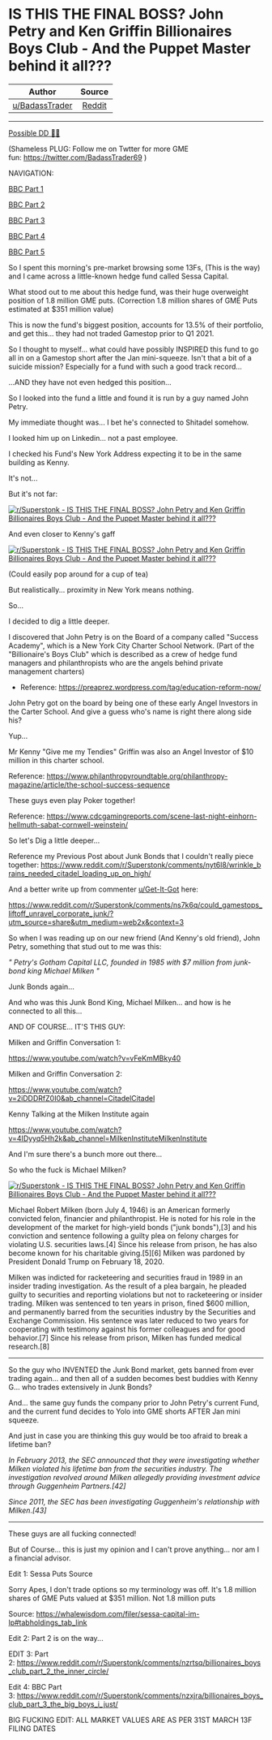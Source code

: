 IS THIS THE FINAL BOSS? John Petry and Ken Griffin Billionaires Boys Club - And the Puppet Master behind it all???
==================================================================================================================

| Author      | Source | 
|  :----:     |    :----:   |        
| [u/BadassTrader](https://www.reddit.com/user/BadassTrader/) | [Reddit](https://www.reddit.com/r/Superstonk/comments/nzkzi5/is_this_the_final_boss_john_petry_and_ken_griffin/) |

---

[Possible DD 👨‍🔬](https://www.reddit.com/r/Superstonk/search?q=flair_name%3A%22Possible%20DD%20%F0%9F%91%A8%E2%80%8D%F0%9F%94%AC%22&restrict_sr=1)

(Shameless PLUG: Follow me on Twtter for more GME fun: <https://twitter.com/BadassTrader69> )

NAVIGATION:

[BBC Part 1](https://www.reddit.com/r/Superstonk/comments/nzkzi5/is_this_the_final_boss_john_petry_and_ken_griffin/)

[BBC Part 2](https://www.reddit.com/r/Superstonk/comments/nzrtsq/billionaires_boys_club_part_2_the_inner_circle/)

[BBC Part 3](https://www.reddit.com/r/Superstonk/comments/nzxjra/billionaires_boys_club_part_3_the_big_boys_i_just/)

[BBC Part 4](https://www.reddit.com/r/Superstonk/comments/o0isaz/billionaire_boys_club_bbc_part_4_recess_is_over/)

[BBC Part 5](https://www.reddit.com/r/Superstonk/comments/o16cbm/billionaires_boys_club_part_5_the_foundational/)

So I spent this morning's pre-market browsing some 13Fs, (This is the way) and I came across a little-known hedge fund called Sessa Capital.

What stood out to me about this hedge fund, was their huge overweight position of 1.8 million GME puts. (Correction 1.8 million shares of GME Puts estimated at $351 million value)

This is now the fund's biggest position, accounts for 13.5% of their portfolio, and get this... they had not traded Gamestop prior to Q1 2021.

So I thought to myself... what could have possibly INSPIRED this fund to go all in on a Gamestop short after the Jan mini-squeeze. Isn't that a bit of a suicide mission? Especially for a fund with such a good track record...

...AND they have not even hedged this position...

So I looked into the fund a little and found it is run by a guy named John Petry.

My immediate thought was... I bet he's connected to Shitadel somehow.

I looked him up on Linkedin... not a past employee.

I checked his Fund's New York Address expecting it to be in the same building as Kenny.

It's not...

But it's not far:

[![r/Superstonk - IS THIS THE FINAL BOSS? John Petry and Ken Griffin Billionaires Boys Club - And the Puppet Master behind it all???](https://preview.redd.it/m42d7mvqs7571.png?width=2556&format=png&auto=webp&s=7de380cddfe0397e50cff8667a8ddea56041e5b0)](https://preview.redd.it/m42d7mvqs7571.png?width=2556&format=png&auto=webp&s=7de380cddfe0397e50cff8667a8ddea56041e5b0)

And even closer to Kenny's gaff

[![r/Superstonk - IS THIS THE FINAL BOSS? John Petry and Ken Griffin Billionaires Boys Club - And the Puppet Master behind it all???](https://preview.redd.it/7wpgbmq0t7571.png?width=2555&format=png&auto=webp&s=c940633bb3865cfb7e5da6c64797ecc1337feac7)](https://preview.redd.it/7wpgbmq0t7571.png?width=2555&format=png&auto=webp&s=c940633bb3865cfb7e5da6c64797ecc1337feac7)

(Could easily pop around for a cup of tea)

But realistically... proximity in New York means nothing.

So...

I decided to dig a little deeper.

I discovered that John Petry is on the Board of a company called "Success Academy", which is a New York City Charter School Network. (Part of the "Billionaire's Boys Club" which is described as a crew of hedge fund managers and philanthropists who are the angels behind private management charters)

- Reference: <https://preaprez.wordpress.com/tag/education-reform-now/>

John Petry got on the board by being one of these early Angel Investors in the Carter School. And give a guess who's name is right there along side his?

Yup...

Mr Kenny "Give me my Tendies" Griffin was also an Angel Investor of $10 million in this charter school.

Reference: <https://www.philanthropyroundtable.org/philanthropy-magazine/article/the-school-success-sequence>

These guys even play Poker together!

Reference: <https://www.cdcgamingreports.com/scene-last-night-einhorn-hellmuth-sabat-cornwell-weinstein/>

So let's Dig a little deeper...

Reference my Previous Post about Junk Bonds that I couldn't really piece together: <https://www.reddit.com/r/Superstonk/comments/nyt6l8/wrinkle_brains_needed_citadel_loading_up_on_high/>

And a better write up from commenter [u/Get-It-Got](https://www.reddit.com/u/Get-It-Got/) here:

<https://www.reddit.com/r/Superstonk/comments/ns7k6q/could_gamestops_liftoff_unravel_corporate_junk/?utm_source=share&utm_medium=web2x&context=3>

So when I was reading up on our new friend (And Kenny's old friend), John Petry, something that stud out to me was this:

*" Petry's Gotham Capital LLC, founded in 1985 with $7 million from junk-bond king Michael Milken "*

Junk Bonds again...

And who was this Junk Bond King, Michael Milken... and how is he connected to all this...

AND OF COURSE... IT'S THIS GUY:

Milken and Griffin Conversation 1:

<https://www.youtube.com/watch?v=vFeKmMBky40>

Milken and Griffin Conversation 2:

<https://www.youtube.com/watch?v=2iDDDRfZ0I0&ab_channel=CitadelCitadel>

Kenny Talking at the Milken Institute again

<https://www.youtube.com/watch?v=4IDyyq5Hh2k&ab_channel=MilkenInstituteMilkenInstitute>

And I'm sure there's a bunch more out there...

So who the fuck is Michael Milken?

[![r/Superstonk - IS THIS THE FINAL BOSS? John Petry and Ken Griffin Billionaires Boys Club - And the Puppet Master behind it all???](https://preview.redd.it/nxqeipdhx7571.png?width=220&format=png&auto=webp&s=57747b773d9ddad4538ffd495201ec970f3f4d96)](https://preview.redd.it/nxqeipdhx7571.png?width=220&format=png&auto=webp&s=57747b773d9ddad4538ffd495201ec970f3f4d96)

Michael Robert Milken (born July 4, 1946) is an American formerly convicted felon, financier and philanthropist. He is noted for his role in the development of the market for high-yield bonds ("junk bonds"),[3] and his conviction and sentence following a guilty plea on felony charges for violating U.S. securities laws.[4] Since his release from prison, he has also become known for his charitable giving.[5][6] Milken was pardoned by President Donald Trump on February 18, 2020.

Milken was indicted for racketeering and securities fraud in 1989 in an insider trading investigation. As the result of a plea bargain, he pleaded guilty to securities and reporting violations but not to racketeering or insider trading. Milken was sentenced to ten years in prison, fined $600 million, and permanently barred from the securities industry by the Securities and Exchange Commission. His sentence was later reduced to two years for cooperating with testimony against his former colleagues and for good behavior.[7] Since his release from prison, Milken has funded medical research.[8]

------------------------------------------------------------------------------------------------------------------------------------------------

So the guy who INVENTED the Junk Bond market, gets banned from ever trading again... and then all of a sudden becomes best buddies with Kenny G... who trades extensively in Junk Bonds?

And... the same guy funds the company prior to John Petry's current Fund, and the current fund decides to Yolo into GME shorts AFTER Jan mini squeeze.

And just in case you are thinking this guy would be too afraid to break a lifetime ban?

*In February 2013, the SEC announced that they were investigating whether Milken violated his lifetime ban from the securities industry. The investigation revolved around Milken allegedly providing investment advice through Guggenheim Partners.[42]*

*Since 2011, the SEC has been investigating Guggenheim's relationship with Milken.[43]*

----------------------------------------------------------------------------------------------------------------------------------------------

These guys are all fucking connected!

But of Course... this is just my opinion and I can't prove anything... nor am I a financial advisor.

Edit 1: Sessa Puts Source

Sorry Apes, I don't trade options so my terminology was off. It's 1.8 million shares of GME Puts valued at $351 million. Not 1.8 million puts

Source: <https://whalewisdom.com/filer/sessa-capital-im-lp#tabholdings_tab_link>

Edit 2: Part 2 is on the way...

EDIT 3: Part 2: <https://www.reddit.com/r/Superstonk/comments/nzrtsq/billionaires_boys_club_part_2_the_inner_circle/>

Edit 4: BBC Part 3: <https://www.reddit.com/r/Superstonk/comments/nzxjra/billionaires_boys_club_part_3_the_big_boys_i_just/>

BIG FUCKING EDIT: ALL MARKET VALUES ARE AS PER 31ST MARCH 13F FILING DATES
